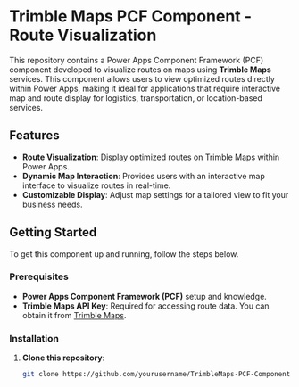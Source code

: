 # Trimble Maps PCF Component - Route Visualization

This repository contains a Power Apps Component Framework (PCF) component developed to visualize routes on maps using **Trimble Maps** services. This component allows users to view optimized routes directly within Power Apps, making it ideal for applications that require interactive map and route display for logistics, transportation, or location-based services.

## Features

- **Route Visualization**: Display optimized routes on Trimble Maps within Power Apps.
- **Dynamic Map Interaction**: Provides users with an interactive map interface to visualize routes in real-time.
- **Customizable Display**: Adjust map settings for a tailored view to fit your business needs.

## Getting Started

To get this component up and running, follow the steps below.

### Prerequisites

- **Power Apps Component Framework (PCF)** setup and knowledge.
- **Trimble Maps API Key**: Required for accessing route data. You can obtain it from [Trimble Maps](https://developer.trimblemaps.com/get-an-api-key/na/).

### Installation

1. **Clone this repository**:
   ```bash
   git clone https://github.com/yourusername/TrimbleMaps-PCF-Component.git
